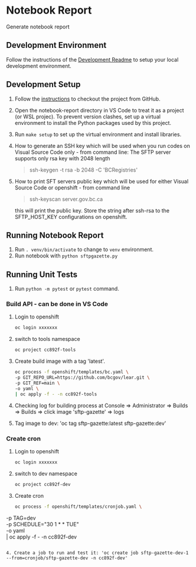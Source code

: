 # Notebook Report

Generate notebook report

## Development Environment

Follow the instructions of the [Development Readme](https://github.com/bcgov/entity/blob/master/docs/development.md)
to setup your local development environment.

## Development Setup

1. Follow the [instructions](https://github.com/bcgov/entity/blob/master/docs/setup-forking-workflow.md) to checkout the project from GitHub.
2. Open the notebook-report directory in VS Code to treat it as a project (or WSL projec). To prevent version clashes, set up a virtual environment to install the Python packages used by this project.
3. Run `make setup` to set up the virtual environment and install libraries.
4. How to generate an SSH key which will be used when you run codes on Visual Source Code only - from command line:
   The SFTP server supports only rsa key with 2048 length
   > ssh-keygen -t rsa -b 2048 -C 'BCRegistries'
5. How to print SFT servers public key which will be used for either Visual Source Code or openshift - from command line
   > ssh-keyscan server.gov.bc.ca

   this will print the public key. Store the string after ssh-rsa to the SFTP_HOST_KEY configurations on openshift.

## Running Notebook Report

1. Run `. venv/bin/activate` to change to `venv` environment.
2. Run notebook with `python sftpgazette.py`

## Running Unit Tests

1. Run `python -m pytest` or `pytest` command.

### Build API - can be done in VS Code

1. Login to openshift

   ```sh
   oc login xxxxxxx
   ```

2. switch to tools namespace

   ```sh
   oc project cc892f-tools
   ```

3. Create build image with a tag 'latest'.

   ```sh   
   oc process -f openshift/templates/bc.yaml \
   -p GIT_REPO_URL=https://github.com/bcgov/lear.git \
   -p GIT_REF=main \
   -o yaml \
   | oc apply -f - -n cc892f-tools  
   ```
4. Checking log for building process at Console => Administrator => Builds => Builds => click image 'sftp-gazette' => logs

5. Tag image to dev: 'oc tag sftp-gazette:latest sftp-gazette:dev'


### Create cron

1. Login to openshift

   ```sh
   oc login xxxxxxx
   ```

2. switch to dev namespace

   ```sh
   oc project cc892f-dev
   ```

3. Create cron

   ```sh
   oc process -f openshift/templates/cronjob.yaml \
  -p TAG=dev \
  -p SCHEDULE="30 1 * * TUE" \
  -o yaml \
  | oc apply -f - -n cc892f-dev
  ```

4. Create a job to run and test it: 'oc create job sftp-gazette-dev-1 --from=cronjob/sftp-gazette-dev -n cc892f-dev'
